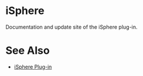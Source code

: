 # iSphere

Documentation and update site of the iSphere plug-in.

# See Also

* [iSphere Plug-in](https://github.com/rdi-open-source/isphere-plugin)
